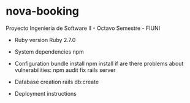 # nova-booking
Proyecto Ingenieria de Software II - Octavo Semestre - FIUNI

* Ruby version 
	Ruby 2.7.0

* System dependencies 
	npm

* Configuration
    bundle install
    npm install
        if are there problems about vulnerabilities: npm audit fix
    rails server 

* Database creation
    rails db:create

* Deployment instructions
